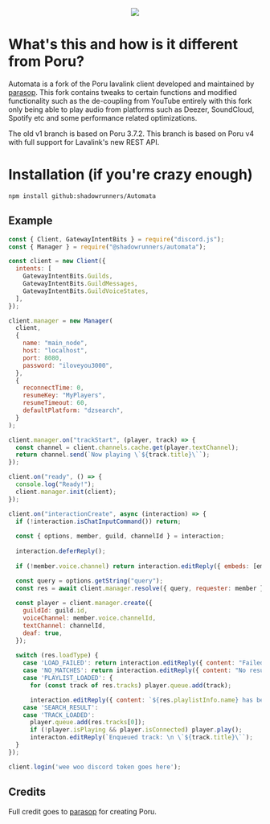 <p align="center">
  <img src="https://i.imgur.com/GTPBh5x.png" />
</p>

# What's this and how is it different from Poru?
Automata is a fork of the Poru lavalink client developed and maintained by [parasop](https://github.com/parasop). This fork contains tweaks to certain functions and modified functionality such as the de-coupling from YouTube entirely with this fork only being able to play audio from platforms such as Deezer, SoundCloud, Spotify etc and some performance related optimizations.

The old v1 branch is based on Poru 3.7.2. This branch is based on Poru v4 with full support for Lavalink's new REST API.

# Installation (if you're crazy enough)
```
npm install github:shadowrunners/Automata
```

## Example

```javascript
const { Client, GatewayIntentBits } = require("discord.js");
const { Manager } = require("@shadowrunners/automata");

const client = new Client({
  intents: [
    GatewayIntentBits.Guilds,
    GatewayIntentBits.GuildMessages,
    GatewayIntentBits.GuildVoiceStates,
  ],
});

client.manager = new Manager(
  client, 
  {
    name: "main_node",
    host: "localhost",
    port: 8080,
    password: "iloveyou3000",
  }, 
  {
    reconnectTime: 0,
    resumeKey: "MyPlayers",
    resumeTimeout: 60,
    defaultPlatform: "dzsearch",
  }
);

client.manager.on("trackStart", (player, track) => {
  const channel = client.channels.cache.get(player.textChannel);
  return channel.send(`Now playing \`${track.title}\``);
});

client.on("ready", () => {
  console.log("Ready!");
  client.manager.init(client);
});

client.on("interactionCreate", async (interaction) => {
  if (!interaction.isChatInputCommand()) return;
  
  const { options, member, guild, channelId } = interaction;
  
  interaction.deferReply();
  
  if (!member.voice.channel) return interaction.editReply({ embeds: [embed.setDescription('🔹 | You need to be in a voice channel to use this command.')] });

  const query = options.getString("query");
  const res = await client.manager.resolve({ query, requester: member });
  
  const player = client.manager.create({
    guildId: guild.id,
    voiceChannel: member.voice.channelId,
    textChannel: channelId,
    deaf: true,
  });
  
  switch (res.loadType) {
    case 'LOAD_FAILED': return interaction.editReply({ content: "Failed to load track." });
    case 'NO_MATCHES': return interaction.editReply({ content: "No results found." });
    case 'PLAYLIST_LOADED': {
      for (const track of res.tracks) player.queue.add(track);

      interaction.editReply({ content: `${res.playlistInfo.name} has been loaded with ${res.tracks.length}` });
    case 'SEARCH_RESULT':
    case 'TRACK_LOADED':
      player.queue.add(res.tracks[0]);
      if (!player.isPlaying && player.isConnected) player.play();
      interacton.editReply(`Enqueued track: \n \`${track.title}\``);
  }
});

client.login('wee woo discord token goes here');
```

## Credits
Full credit goes to [parasop](https://github.com/parasop) for creating Poru.
